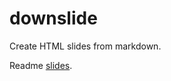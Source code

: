 # downslide

Create HTML slides from markdown.

Readme [slides](https://github.com/oliverfields/downslide/blob/main/example_slides.html).

